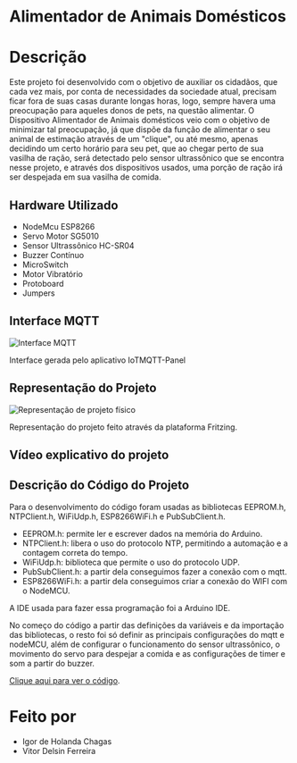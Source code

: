 # Alimentador de Animais Domésticos


# Descrição
Este projeto foi desenvolvido com o objetivo de auxiliar os cidadãos, que cada vez mais, por conta de necessidades da sociedade atual, precisam ficar fora de suas casas durante longas horas, logo, sempre havera uma preocupação para aqueles donos de pets, na questão alimentar. 
O Dispositivo Alimentador de Animais domésticos veio com o objetivo de minimizar tal preocupação, já que dispõe da função de alimentar o seu animal de estimação através de um "clique", ou até mesmo, apenas decidindo um certo horário para seu pet, que ao chegar perto de sua vasilha de ração, será detectado pelo sensor ultrassônico que se encontra nesse projeto, e através dos dispositivos usados, uma porção de ração irá ser despejada em sua vasilha de comida.

## Hardware Utilizado
 - NodeMcu ESP8266
 - Servo Motor SG5010
 - Sensor Ultrassônico HC-SR04
 - Buzzer Contínuo
 - MicroSwitch
 - Motor Vibratório
 - Protoboard
 - Jumpers

## Interface MQTT
![Interface MQTT](https://i.imgur.com/uTqiizI.jpg)

Interface gerada pelo aplicativo  IoTMQTT-Panel
## Representação do Projeto
![Representação de projeto físico](https://i.imgur.com/WBsSLUD.jpg)

Representação do projeto feito através da plataforma Fritzing.

## Vídeo explicativo do projeto


## Descrição do Código do Projeto

Para o desenvolvimento do código foram usadas as bibliotecas EEPROM.h, NTPClient.h, WiFiUdp.h, ESP8266WiFi.h e PubSubClient.h.
- EEPROM.h: permite ler e escrever dados na memória do Arduino.
- NTPClient.h: libera o uso do protocolo NTP, permitindo a automação e a contagem correta do tempo.
- WiFiUdp.h: biblioteca que permite o uso do protocolo UDP.
- PubSubClient.h: a partir dela conseguimos fazer a conexão com o mqtt.
- ESP8266WiFi.h: a partir dela conseguimos criar a conexão do WIFI com o NodeMCU.

A IDE usada para fazer essa programação foi a Arduino IDE.

No começo do código a partir das definições da variáveis e da importação das bibliotecas, o resto foi só definir as principais configurações do mqtt e nodeMCU, além de configurar o funcionamento do sensor ultrassônico, o movimento do servo para despejar a comida e as configurações de timer e som a partir do buzzer.

[Clique aqui para ver o código](https://github.com/VDFerreira/Alimentador-de-Animais-OIC/blob/main/codigoAlimentador.ino).

# Feito por

 - Igor de Holanda Chagas
 - Vitor Delsin Ferreira
